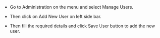 * Go to Administration on the menu and select Manage Users.

* Then click on Add New User on left side bar. 

* Then fill the required details and click Save User button to add the new user.
